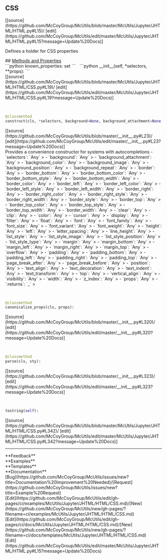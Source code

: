 ## <a id="McUtils.McUtils.Jupyter.JHTML.HTML.CSS">CSS</a> 

<div class="docs-source-link" markdown="1">
[[source](https://github.com/McCoyGroup/McUtils/blob/master/McUtils/Jupyter/JHTML/HTML.py#L15)/
[edit](https://github.com/McCoyGroup/McUtils/edit/master/McUtils/Jupyter/JHTML/HTML.py#L15?message=Update%20Docs)]
</div>

Defines a holder for CSS properties







<div class="collapsible-section">
 <div class="collapsible-section collapsible-section-header" markdown="1">
## <a class="collapse-link" data-toggle="collapse" href="#methods" markdown="1"> Methods and Properties</a> <a class="float-right" data-toggle="collapse" href="#methods"><i class="fa fa-chevron-down"></i></a>
 </div>
 <div class="collapsible-section collapsible-section-body collapse show" id="methods" markdown="1">
 ```python
known_properties: set
```
<a id="McUtils.McUtils.Jupyter.JHTML.HTML.CSS.__init__" class="docs-object-method">&nbsp;</a> 
```python
__init__(self, *selectors, **props): 
```
<div class="docs-source-link" markdown="1">
[[source](https://github.com/McCoyGroup/McUtils/blob/master/McUtils/Jupyter/JHTML/HTML/CSS.py#L19)/
[edit](https://github.com/McCoyGroup/McUtils/edit/master/McUtils/Jupyter/JHTML/HTML/CSS.py#L19?message=Update%20Docs)]
</div>


<a id="McUtils.McUtils.Jupyter.JHTML.HTML.CSS.construct" class="docs-object-method">&nbsp;</a> 
```python
@classmethod
construct(cls, *selectors, background=None, background_attachment=None, background_color=None, background_image=None, background_position=None, background_repeat=None, border=None, border_bottom=None, border_bottom_color=None, border_bottom_style=None, border_bottom_width=None, border_color=None, border_left=None, border_left_color=None, border_left_style=None, border_left_width=None, border_right=None, border_right_color=None, border_right_style=None, border_right_width=None, border_style=None, border_top=None, border_top_color=None, border_top_style=None, border_top_width=None, border_width=None, clear=None, clip=None, color=None, cursor=None, display=None, filter=None, float=None, font=None, font_family=None, font_size=None, font_variant=None, font_weight=None, height=None, left=None, letter_spacing=None, line_height=None, list_style=None, list_style_image=None, list_style_position=None, list_style_type=None, margin=None, margin_bottom=None, margin_left=None, margin_right=None, margin_top=None, overflow=None, padding=None, padding_bottom=None, padding_left=None, padding_right=None, padding_top=None, page_break_after=None, page_break_before=None, position=None, text_align=None, text_decoration=None, text_indent=None, text_transform=None, top=None, vertical_align=None, visibility=None, width=None, z_index=None, **props): 
```
<div class="docs-source-link" markdown="1">
[[source](https://github.com/McCoyGroup/McUtils/blob/master/__init__.py#L23)/
[edit](https://github.com/McCoyGroup/McUtils/edit/master/__init__.py#L23?message=Update%20Docs)]
</div>
Provides a convenience constructor for systems with autocompletions
  - `selectors`: `Any`
    > 
  - `background`: `Any`
    > 
  - `background_attachment`: `Any`
    > 
  - `background_color`: `Any`
    > 
  - `background_image`: `Any`
    > 
  - `background_position`: `Any`
    > 
  - `background_repeat`: `Any`
    > 
  - `border`: `Any`
    > 
  - `border_bottom`: `Any`
    > 
  - `border_bottom_color`: `Any`
    > 
  - `border_bottom_style`: `Any`
    > 
  - `border_bottom_width`: `Any`
    > 
  - `border_color`: `Any`
    > 
  - `border_left`: `Any`
    > 
  - `border_left_color`: `Any`
    > 
  - `border_left_style`: `Any`
    > 
  - `border_left_width`: `Any`
    > 
  - `border_right`: `Any`
    > 
  - `border_right_color`: `Any`
    > 
  - `border_right_style`: `Any`
    > 
  - `border_right_width`: `Any`
    > 
  - `border_style`: `Any`
    > 
  - `border_top`: `Any`
    > 
  - `border_top_color`: `Any`
    > 
  - `border_top_style`: `Any`
    > 
  - `border_top_width`: `Any`
    > 
  - `border_width`: `Any`
    > 
  - `clear`: `Any`
    > 
  - `clip`: `Any`
    > 
  - `color`: `Any`
    > 
  - `cursor`: `Any`
    > 
  - `display`: `Any`
    > 
  - `filter`: `Any`
    > 
  - `float`: `Any`
    > 
  - `font`: `Any`
    > 
  - `font_family`: `Any`
    > 
  - `font_size`: `Any`
    > 
  - `font_variant`: `Any`
    > 
  - `font_weight`: `Any`
    > 
  - `height`: `Any`
    > 
  - `left`: `Any`
    > 
  - `letter_spacing`: `Any`
    > 
  - `line_height`: `Any`
    > 
  - `list_style`: `Any`
    > 
  - `list_style_image`: `Any`
    > 
  - `list_style_position`: `Any`
    > 
  - `list_style_type`: `Any`
    > 
  - `margin`: `Any`
    > 
  - `margin_bottom`: `Any`
    > 
  - `margin_left`: `Any`
    > 
  - `margin_right`: `Any`
    > 
  - `margin_top`: `Any`
    > 
  - `overflow`: `Any`
    > 
  - `padding`: `Any`
    > 
  - `padding_bottom`: `Any`
    > 
  - `padding_left`: `Any`
    > 
  - `padding_right`: `Any`
    > 
  - `padding_top`: `Any`
    > 
  - `page_break_after`: `Any`
    > 
  - `page_break_before`: `Any`
    > 
  - `position`: `Any`
    > 
  - `text_align`: `Any`
    > 
  - `text_decoration`: `Any`
    > 
  - `text_indent`: `Any`
    > 
  - `text_transform`: `Any`
    > 
  - `top`: `Any`
    > 
  - `vertical_align`: `Any`
    > 
  - `visibility`: `Any`
    > 
  - `width`: `Any`
    > 
  - `z_index`: `Any`
    > 
  - `props`: `Any`
    > 
  - `:returns`: `_`
    >


<a id="McUtils.McUtils.Jupyter.JHTML.HTML.CSS.canonicalize_props" class="docs-object-method">&nbsp;</a> 
```python
@classmethod
canonicalize_props(cls, props): 
```
<div class="docs-source-link" markdown="1">
[[source](https://github.com/McCoyGroup/McUtils/blob/master/__init__.py#L320)/
[edit](https://github.com/McCoyGroup/McUtils/edit/master/__init__.py#L320?message=Update%20Docs)]
</div>


<a id="McUtils.McUtils.Jupyter.JHTML.HTML.CSS.parse" class="docs-object-method">&nbsp;</a> 
```python
@classmethod
parse(cls, sty): 
```
<div class="docs-source-link" markdown="1">
[[source](https://github.com/McCoyGroup/McUtils/blob/master/__init__.py#L323)/
[edit](https://github.com/McCoyGroup/McUtils/edit/master/__init__.py#L323?message=Update%20Docs)]
</div>


<a id="McUtils.McUtils.Jupyter.JHTML.HTML.CSS.tostring" class="docs-object-method">&nbsp;</a> 
```python
tostring(self): 
```
<div class="docs-source-link" markdown="1">
[[source](https://github.com/McCoyGroup/McUtils/blob/master/McUtils/Jupyter/JHTML/HTML/CSS.py#L342)/
[edit](https://github.com/McCoyGroup/McUtils/edit/master/McUtils/Jupyter/JHTML/HTML/CSS.py#L342?message=Update%20Docs)]
</div>
 </div>
</div>












---


<div markdown="1" class="text-secondary">
<div class="container">
  <div class="row">
   <div class="col" markdown="1">
**Feedback**   
</div>
   <div class="col" markdown="1">
**Examples**   
</div>
   <div class="col" markdown="1">
**Templates**   
</div>
   <div class="col" markdown="1">
**Documentation**   
</div>
   <div class="col" markdown="1">
   
</div>
   <div class="col" markdown="1">
   
</div>
   <div class="col" markdown="1">
   
</div>
</div>
  <div class="row">
   <div class="col" markdown="1">
[Bug](https://github.com/McCoyGroup/McUtils/issues/new?title=Documentation%20Improvement%20Needed)/[Request](https://github.com/McCoyGroup/McUtils/issues/new?title=Example%20Request)   
</div>
   <div class="col" markdown="1">
[Edit](https://github.com/McCoyGroup/McUtils/edit/gh-pages/ci/examples/McUtils/Jupyter/JHTML/HTML/CSS.md)/[New](https://github.com/McCoyGroup/McUtils/new/gh-pages/?filename=ci/examples/McUtils/Jupyter/JHTML/HTML/CSS.md)   
</div>
   <div class="col" markdown="1">
[Edit](https://github.com/McCoyGroup/McUtils/edit/gh-pages/ci/docs/McUtils/Jupyter/JHTML/HTML/CSS.md)/[New](https://github.com/McCoyGroup/McUtils/new/gh-pages/?filename=ci/docs/templates/McUtils/Jupyter/JHTML/HTML/CSS.md)   
</div>
   <div class="col" markdown="1">
[Edit](https://github.com/McCoyGroup/McUtils/edit/master/McUtils/Jupyter/JHTML/HTML.py#L15?message=Update%20Docs)   
</div>
   <div class="col" markdown="1">
   
</div>
   <div class="col" markdown="1">
   
</div>
   <div class="col" markdown="1">
   
</div>
</div>
</div>
</div>